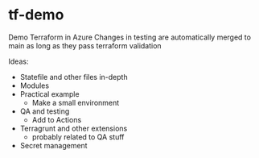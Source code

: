 # tf-demo

Demo Terraform in Azure
Changes in testing are automatically merged to main as long as they pass terraform validation

Ideas:
- Statefile and other files in-depth
- Modules
- Practical example
    - Make a small environment
- QA and testing
    - Add to Actions
- Terragrunt and other extensions
    - probably related to QA stuff
- Secret management
